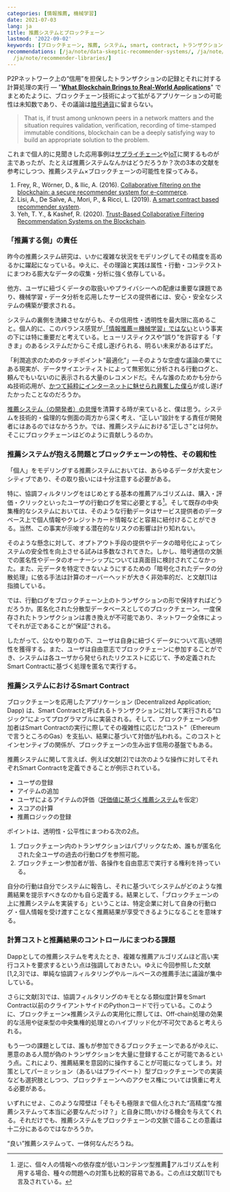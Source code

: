 ```yaml
---
categories: [情報推薦, 機械学習]
date: 2021-07-03
lang: ja
title: 推薦システムとブロックチェーン
lastmod: '2022-09-02'
keywords: [ブロックチェーン, 推薦, システム, smart, contract, トランザクション, blockchain, 文献, データ, 行動]
recommendations: [/ja/note/data-skeptic-recommender-systems/, /ja/note/trends-in-real-world-recommender-systems-2017/,
  /ja/note/recommender-libraries/]
---
```


P2Pネットワーク上の“信用”を担保したトランザクションの記録とそれに対する計算処理の実行 &mdash; "**[What Blockchain Brings to Real-World Applications](/note/coursera-blockchain-specialization/)**" でまとめたように、ブロックチェーン技術によって拡がるアプリケーションの可能性は未知数であり、その議論は[暗号通貨](/note/cryptocurrency/)に留まらない。

> That is, if trust among unknown peers in a network matters and the situation requires validation, verification, recording of time-stamped immutable conditions, blockchain can be a deeply satisfying way to build an appropriate solution to the problem.

これまで個人的に見聞きした応用事例は[サプライチェーン](/note/coursera-supply-chain-management/)や[IoT](/note/iotswc-2019/)に関するものが主であったが、たとえば推薦システムなんかはどうだろうか？次の3本の文献を参考にしつつ、推薦システム×ブロックチェーンの可能性を探ってみる。

1. Frey, R., Wörner, D., & Ilic, A. (2016). [Collaborative filtering on the blockchain: a secure recommender system for e-commerce](https://aisel.aisnet.org/amcis2016/ISSec/Presentations/36/).
2. Lisi, A., De Salve, A., Mori, P., & Ricci, L. (2019). [A smart contract based recommender system](https://link.springer.com/chapter/10.1007/978-3-030-36027-6_3).
3. Yeh, T. Y., & Kashef, R. (2020). [Trust-Based Collaborative Filtering Recommendation Systems on the Blockchain](https://www.scirp.org/journal/paperinformation.aspx?paperid=103363).

### 「推薦する側」の責任

昨今の推薦システム研究は、いかに複雑な状況をモデリングしてその精度を高めるかに躍起になっている。ゆえに、その理論と実践は属性・行動・コンテクストにまつわる膨大なデータの収集・分析に強く依存している。

他方、ユーザに紐づくデータの取扱いやプライバシーへの配慮は重要な課題であり、機械学習・データ分析を応用したサービスの提供者には、安心・安全なシステムの構築が要求される。

システムの裏側を洗練させながらも、その信用性・透明性を最大限に高めること。個人的に、このバランス感覚が[「情報推薦＝機械学習」ではない](/ja/note/two-decades-of-amazon-recommender/)という事実の下には特に重要だと考えている。ヒューリスティクスや“誤り”を許容する「すきま」のあるシステムだからこそ成し遂げられる、明るい未来があるはずだ。

「利潤追求のためのタッチポイント“最適化”」&mdash;そのような空虚な議論の果てにある現実が、データサイエンティストによって無邪気に分析される行動ログと、頼んでもいないのに表示される大量のレコメンドだ。そんな誰のためかも分からぬ技術応用が、[かつて純粋にインターネットに魅せられ興奮した僕ら](/ja/note/20140713/)が成し遂げたかったことなのだろうか。

[推薦システム（の開発者）の怠慢](/ja/note/data-skeptic-recommender-systems/)を清算する時が来ていると、僕は思う。システムを技術的・倫理的な側面の両方から深く考え、“正しい”設計をする責任が開発者にはあるのではなかろうか。では、推薦システムにおける“正しさ”とは何か。そこにブロックチェーンはどのように貢献しうるのか。

### 推薦システムが抱える問題とブロックチェーンの特性、その親和性

「個人」をモデリングする推薦システムにおいては、あらゆるデータが大変センシティブであり、その取り扱いには十分注意する必要がある。

特に、協調フィルタリングをはじめとする基本の推薦アルゴリズムは、購入・評価・クリックといったユーザの行動ログを常に必要とする[^1]。そして既存の中央集権的なシステムにおいては、そのような行動データはサービス提供者のデータベース上で個人情報やクレジットカード情報などと容易に紐付けることができる。当然、この事実が示唆する潜在的なリスクの影響は計り知れない。

そのような懸念に対して、オプトアウト手段の提供やデータの暗号化によってシステムの安全性を向上させる試みは多数なされてきた。しかし、暗号通信の文脈での匿名性やデータのオーナーシップについては真面目に検討されてこなかった。また、元データを特定できないようにするための「暗号化されたデータの分散処理」に依る手法は計算のオーバーヘッドが大きく非効率的だ、と文献[1]は指摘している。

では、行動ログをブロックチェーン上のトランザクションの形で保持すればどうだろうか。匿名化された分散型データベースとしてのブロックチェーン。一度保存されたトランザクションは書き換えが不可能であり、ネットワーク全体によってそれが正であることが“保証”される。

したがって、公なやり取りの下、ユーザは自身に紐づくデータについて高い透明性を獲得する。また、ユーザは自由意志でブロックチェーンに参加することができ、システムは各ユーザから発せられたリクエストに応じて、予め定義されたSmart Contractに基づく処理を匿名で実行する。

### 推薦システムにおけるSmart Contract 

ブロックチェーンを応用したアプリケーション (Decentralized Application; Dapp) は、Smart Contractと呼ばれるトランザクションに対して実行される“ロジック”によってプログラマブルに実装される。そして、ブロックチェーンの参加者はSmart Contractの実行に際してその複雑性に応じた“コスト”（Ethereumで言うところのGas）を支払い、結果に基づいて対価が払われる。このコストとインセンティブの関係が、ブロックチェーンの生み出す信用の基盤でもある。

推薦システムに関して言えば、例えば文献[2]では次のような操作に対してそれぞれSmart Contractを定義できることが例示されている。

- ユーザの登録
- アイテムの追加
- ユーザによるアイテムの評価（[評価値に基づく推薦システム](http://localhost:3000/ja/note/coursera-recommender-systems/)を仮定）
- スコアの計算
- 推薦ロジックの登録

ポイントは、透明性・公平性にまつわる次の2点。

1. ブロックチェーン内のトランザクションはパブリックなため、誰もが匿名化された全ユーザの過去の行動ログを参照可能。
2. ブロックチェーン参加者が皆、各操作を自由意志で実行する権利を持っている。

自分の行動は自分でシステムに報告し、それに基づいてシステムがどのような推薦結果を提示すべきなのかも自ら定義する。結果として、「ブロックチェーンの上に推薦システムを実装する」ということは、特定企業に対して自身の行動ログ・個人情報を受け渡すことなく推薦結果が享受できるようになることを意味する。

### 計算コストと推薦結果のコントロールにまつわる課題

Dappとしての推薦システムを考えたとき、複雑な推薦アルゴリズムほど高い実行コストを要求するという点は強調しておきたい。ゆえに今回参照した文献[1,2,3]では、単純な協調フィルタリングやルールベースの推薦手法に議論が集中している。

さらに文献[3]では、協調フィルタリングのキモとなる類似度計算をSmart Contract以前のクライアントサイドのPythonコードで行っている。このように、ブロックチェーン×推薦システムの実用化に際しては、Off-chain処理の効果的な活用や従来型の中央集権的処理とのハイブリッド化が不可欠であると考えられる。

もう一つの課題としては、誰もが参加できるブロックチェーンであるがゆえに、悪意のある人間が偽のトランザクションを大量に登録することが可能であるという点。これにより、推薦結果を意図的に操作することが可能になってしまう。対策としてパーミッション（あるいはプライベート）型ブロックチェーンでの実装なども選択肢としつつ、ブロックチェーンへのアクセス権については慎重に考える必要がある。

いずれにせよ、このような障壁は「そもそも極限まで個人化された“高精度”な推薦システムって本当に必要なんだっけ？」と自身に問いかける機会を与えてくれる。それだけでも、推薦システムをブロックチェーンの文脈で語ることの意義は十二分にあるのではなかろうか。

“良い”推薦システムって、一体何なんだろうね。

[^1]: 逆に、個々人の情報への依存度が低いコンテンツ型推薦アルゴリズムを利用する場合、種々の問題への対策も比較的容易である。この点は文献[1]でも言及されている。